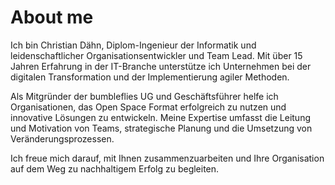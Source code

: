 # About me
Ich bin Christian Dähn, Diplom-Ingenieur der Informatik und leidenschaftlicher Organisationsentwickler und Team Lead. Mit über 15 Jahren Erfahrung in der IT-Branche unterstütze ich Unternehmen bei der digitalen Transformation und der Implementierung agiler Methoden.

Als Mitgründer der bumbleflies UG und Geschäftsführer helfe ich Organisationen, das Open Space Format erfolgreich zu nutzen und innovative Lösungen zu entwickeln. Meine Expertise umfasst die Leitung und Motivation von Teams, strategische Planung und die Umsetzung von Veränderungsprozessen.

Ich freue mich darauf, mit Ihnen zusammenzuarbeiten und Ihre Organisation auf dem Weg zu nachhaltigem Erfolg zu begleiten.